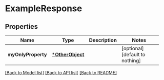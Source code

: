 # ExampleResponse


## Properties
Name | Type | Description | Notes
------------ | ------------- | ------------- | -------------
**myOnlyProperty** | [***OtherObject**](OtherObject.md) |  | [optional] [default to nothing]


[[Back to Model list]](../README.md#models) [[Back to API list]](../README.md#api-endpoints) [[Back to README]](../README.md)


